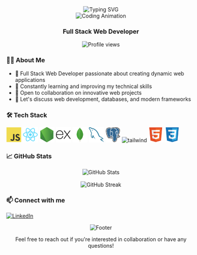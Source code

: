 <div align="center">
    <img src="https://readme-typing-svg.demolab.com?font=Fira+Code&weight=600&size=28&duration=3000&pause=500&color=70A4FC&center=true&vCenter=true&random=false&width=435&lines=Hi+%F0%9F%91%8B%2C+I'm+Iheb+Jemmali;Welcome+to+my+Profile!" alt="Typing SVG" />
</div>

<div align="center">
    <img src="https://media2.giphy.com/media/qgQUggAC3Pfv687qPC/giphy.gif" width="400" alt="Coding Animation"/>
</div>

<h3 align="center">Full Stack Web Developer</h3>

<p align="center">
    <img src="https://komarev.com/ghpvc/?username=ihebjemmali&label=Profile%20views&color=70a4fc&style=for-the-badge" alt="Profile views" />
</p>

### 👨‍💻 About Me
- 🔭 Full Stack Web Developer passionate about creating dynamic web applications
- 🌱 Constantly learning and improving my technical skills
- 👯 Open to collaboration on innovative web projects
- 💬 Let's discuss web development, databases, and modern frameworks

### 🛠️ Tech Stack
<p align="left">
    <img src="https://raw.githubusercontent.com/devicons/devicon/master/icons/javascript/javascript-original.svg" alt="javascript" width="40" height="40"/>
    <img src="https://raw.githubusercontent.com/devicons/devicon/master/icons/react/react-original.svg" alt="react" width="40" height="40"/>
    <img src="https://raw.githubusercontent.com/devicons/devicon/master/icons/nodejs/nodejs-original.svg" alt="nodejs" width="40" height="40"/>
    <img src="https://raw.githubusercontent.com/devicons/devicon/master/icons/express/express-original.svg" alt="express" width="40" height="40"/>
    <img src="https://raw.githubusercontent.com/devicons/devicon/master/icons/mongodb/mongodb-original.svg" alt="mongodb" width="40" height="40"/>
    <img src="https://raw.githubusercontent.com/devicons/devicon/master/icons/mysql/mysql-original.svg" alt="mysql" width="40" height="40"/>
    <img src="https://raw.githubusercontent.com/devicons/devicon/master/icons/postgresql/postgresql-original.svg" alt="postgresql" width="40" height="40"/>
    <img src="https://www.vectorlogo.zone/logos/tailwindcss/tailwindcss-icon.svg" alt="tailwind" width="40" height="40"/>
    <img src="https://raw.githubusercontent.com/devicons/devicon/master/icons/html5/html5-original.svg" alt="html5" width="40" height="40"/>
    <img src="https://raw.githubusercontent.com/devicons/devicon/master/icons/css3/css3-original.svg" alt="css3" width="40" height="40"/>
</p>

### 📈 GitHub Stats
<p align="center">
    <img align="center" src="https://github-readme-stats.vercel.app/api?username=ihebjemmali&show_icons=true&theme=tokyonight" alt="GitHub Stats" />
</p>
<p align="center">
    <img align="center" src="https://github-readme-streak-stats.herokuapp.com/?user=ihebjemmali&theme=tokyonight" alt="GitHub Streak" />
</p>

### 📫 Connect with me
<p align="left">
    <a href="https://linkedin.com/in/iheb-jemmali-71886624a" target="blank">
        <img src="https://img.shields.io/badge/LinkedIn-0077B5?style=for-the-badge&logo=linkedin&logoColor=white" alt="LinkedIn"/>
    </a>
</p>

<div align="center">
    <img src="https://capsule-render.vercel.app/api?type=waving&color=70a4fc&height=100&section=footer" alt="Footer"/>
</div>

<p align="center">
    Feel free to reach out if you're interested in collaboration or have any questions!
</p>
